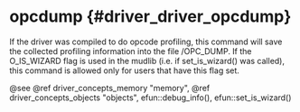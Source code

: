 opcdump {#driver_driver_opcdump}
================================
If the driver was compiled to do opcode profiling, this command
will save the collected profiling information into the file /OPC_DUMP.
If the O_IS_WIZARD flag is used in the mudlib (i.e. if
set_is_wizard() was called), this command is allowed only for
users that have this flag set.

@see @ref driver_concepts_memory "memory", @ref driver_concepts_objects "objects", efun::debug_info(), efun::set_is_wizard()
